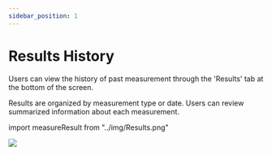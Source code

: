 ```yaml
---
sidebar_position: 1
---
```


# Results History

Users can view the history of past measurement through the 'Results' tab at the bottom of the screen.

Results are organized by measurement type or date. Users can review summarized information about each measurement.

import measureResult from "../img/Results.png"

<img src={measureResult} style={{width:380}} />
